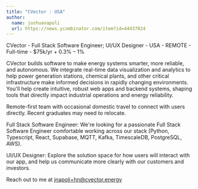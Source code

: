 ```yaml
---
title: "CVector : USA"
author:
  name: joshuanapoli
  url: https://news.ycombinator.com/item?id=44437024
---
```


<JobNavigation />

CVector - Full Stack Software Engineer; UI&#x2F;UX Designer - USA - REMOTE - Full-time - $75k&#x2F;yr + 0.3% – 1%

CVector builds software to make energy systems smarter, more reliable, and autonomous. We integrate real-time data visualization and analytics to help power generation stations, chemical plants, and other critical infrastructure make informed decisions in rapidly changing environments. You&#x27;ll help create intuitive, robust web apps and backend systems, shaping tools that directly impact industrial operations and energy reliability.

Remote-first team with occasional domestic travel to connect with users directly. Recent graduates may need to relocate.

Full Stack Software Engineer: We&#x27;re looking for a passionate Full Stack Software Engineer comfortable working across our stack (Python, Typescript, React, Supabase, MQTT, Kafka, TimescaleDB, PostgreSQL, AWS).

UI&#x2F;UX Designer: Explore the solution space for how users will interact with our app, and help us communicate more clearly with our customers and investors.

Reach out to me at jnapoli+hn@cvector.energy
<JobApplication />
